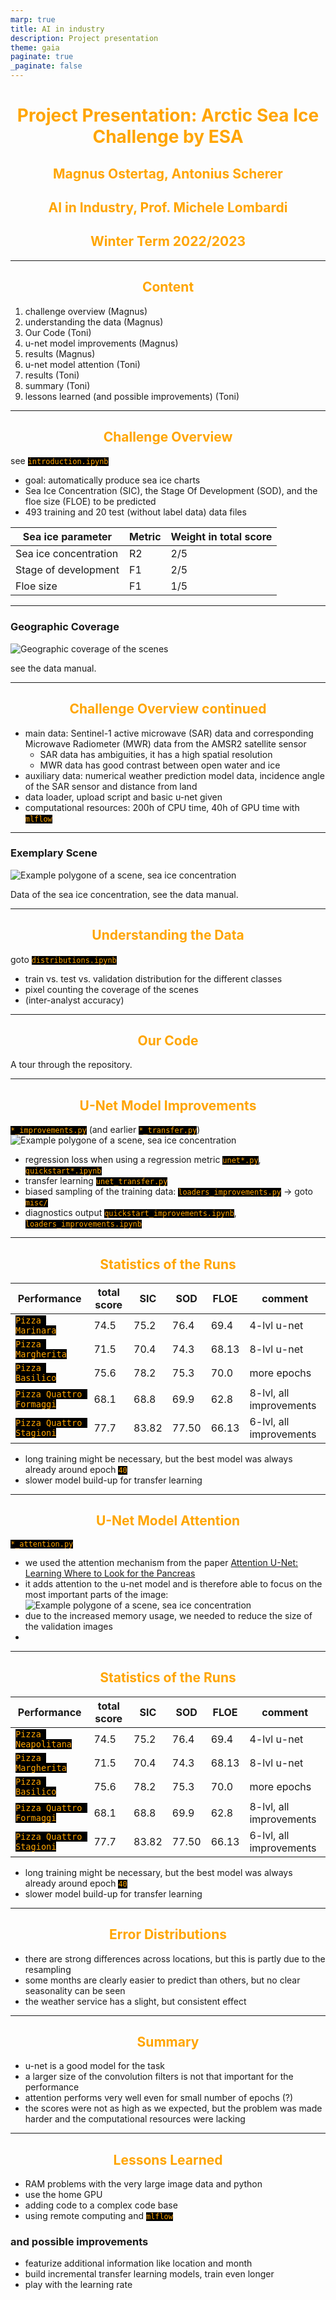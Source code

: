 ```yaml
---
marp: true
title: AI in industry
description: Project presentation
theme: gaia
paginate: true
_paginate: false
---
```


<style>
section {
  background: black;
  color: white;
  font-size: 26px;
  padding: 40px;
}

h1 {
  color: orange;
  text-align: center 
}

h2 {
  color: orange;
  text-align: center 
}

strong {
  font-weight: bold;
  color: orange;
}
  
code {
  color: orange;
  background: black;
}
</style>

# Project Presentation: Arctic Sea Ice Challenge by ESA

## Magnus Ostertag, Antonius Scherer
## AI in Industry, Prof. Michele Lombardi
## Winter Term 2022/2023

---

## Content

1. challenge overview (Magnus)
2. understanding the data (Magnus)
3. Our Code (Toni)
4. u-net model improvements (Magnus)
5. results (Magnus)
6. u-net model attention (Toni)
7. results (Toni)
8. summary (Toni)
9. lessons learned (and possible improvements) (Toni)

---

## Challenge Overview

see `introduction.ipynb`

* goal: automatically produce sea ice charts
* Sea Ice Concentration (SIC), the Stage Of Development (SOD), and the floe size (FLOE) to be predicted
* 493 training and 20 test (without label data) data files

Sea ice parameter | Metric | Weight in total score
---|---|---
Sea ice concentration | R2 | 2/5
Stage of development | F1 | 2/5
Floe size | F1 | 1/5

---

### Geographic Coverage

![Geographic coverage of the scenes](presentation_pics/coverage_fig1_manual.png)

see the data manual.

---

## Challenge Overview continued

* main data: Sentinel-1 active microwave (SAR) data and corresponding Microwave Radiometer (MWR) data from the AMSR2 satellite sensor
  * SAR data has ambiguities, it has a high spatial resolution
  * MWR data has good contrast between open water and ice
* auxiliary data: numerical weather prediction model data, incidence angle of the SAR sensor and distance from land
* data loader, upload script and basic u-net given
* computational resources: 200h of CPU time, 40h of GPU time with `mlflow`

---

### Exemplary Scene

![Example polygone of a scene, sea ice concentration](presentation_pics/polygon_icechart_fig11_manual.png)

Data of the sea ice concentration, see the data manual.

---

## Understanding the Data

goto `distributions.ipynb`

* train vs. test vs. validation distribution for the different classes
* pixel counting the coverage of the scenes
* (inter-analyst accuracy)

---

## Our Code

A tour through the repository.

---

## U-Net Model Improvements

`*_improvements.py` (and earlier `*_transfer.py`)
![Example polygone of a scene, sea ice concentration](presentation_pics/unet.png)
* regression loss when using a regression metric `unet*.py`, `quickstart*.ipynb`
* transfer learning `unet_transfer.py`
* biased sampling of the training data: `loaders_improvements.py` -> goto `misc/`
* diagnostics output `quickstart_improvements.ipynb`, `loaders_improvements.ipynb`

---

## Statistics of the Runs

Performance | total score | SIC | SOD | FLOE | comment
---|---|---|---|---|---
`Pizza Marinara` | 74.5 | 75.2 | 76.4 | 69.4 | 4-lvl u-net
`Pizza Margherita` | 71.5 | 70.4 | 74.3 | 68.13 | 8-lvl u-net
`Pizza Basilico` | 75.6 | 78.2 | 75.3 | 70.0 | more epochs
`Pizza Quattro Formaggi` | 68.1 | 68.8 | 69.9 | 62.8 | 8-lvl, all improvements
`Pizza Quattro Stagioni` | 77.7 | 83.82 | 77.50 | 66.13 | 6-lvl, all improvements

* long training might be necessary, but the best model was always already around epoch `40`
* slower model build-up for transfer learning

---
## U-Net Model Attention

`*_attention.py`

* we used the attention mechanism from the paper [Attention U-Net: Learning Where to Look for the Pancreas](https://arxiv.org/abs/1804.03999)
* it adds attention to the u-net model and is therefore able to focus on the most important parts of the image:
![Example polygone of a scene, sea ice concentration](presentation_pics/unet_attention.png)
* due to the increased memory usage, we needed to reduce the size of the validation images
* 
---

## Statistics of the Runs

Performance | total score | SIC | SOD | FLOE | comment
---|---|---|---|---|---
`Pizza Neapolitana` | 74.5 | 75.2 | 76.4 | 69.4 | 4-lvl u-net
`Pizza Margherita` | 71.5 | 70.4 | 74.3 | 68.13 | 8-lvl u-net
`Pizza Basilico` | 75.6 | 78.2 | 75.3 | 70.0 | more epochs
`Pizza Quattro Formaggi` | 68.1 | 68.8 | 69.9 | 62.8 | 8-lvl, all improvements
`Pizza Quattro Stagioni` | 77.7 | 83.82 | 77.50 | 66.13 | 6-lvl, all improvements

* long training might be necessary, but the best model was always already around epoch `40`
* slower model build-up for transfer learning

---
## Error Distributions

* there are strong differences across locations, but this is partly due to the resampling
* some months are clearly easier to predict than others, but no clear seasonality can be seen
* the weather service has a slight, but consistent effect

---

## Summary

* u-net is a good model for the task
* a larger size of the convolution filters is not that important for the performance
* attention performs very well even for small number of epochs (?)
* the scores were not as high as we expected, but the problem was made harder and the computational resources were lacking

---

## Lessons Learned

* RAM problems with the very large image data and python
* use the home GPU
* adding code to a complex code base
* using remote computing and `mlflow`

### and possible improvements

* featurize additional information like location and month
* build incremental transfer learning models, train even longer
* play with the learning rate
